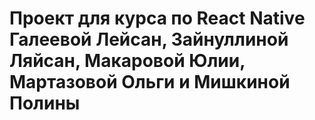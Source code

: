 # Проект для курса по React Native Галеевой Лейсан, Зайнуллиной Ляйсан, Макаровой Юлии, Мартазовой Ольги и Мишкиной Полины
